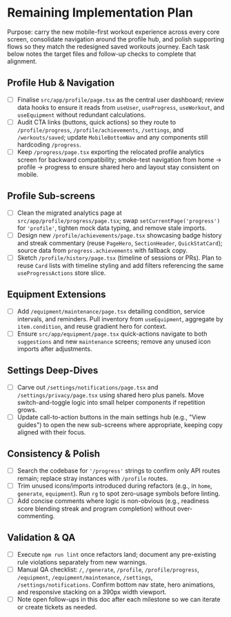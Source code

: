 # Remaining Implementation Plan

Purpose: carry the new mobile-first workout experience across every core screen, consolidate navigation around the profile hub, and polish supporting flows so they match the redesigned saved workouts journey. Each task below notes the target files and follow-up checks to complete that alignment.

## Profile Hub & Navigation
- [ ] Finalise `src/app/profile/page.tsx` as the central user dashboard; review data hooks to ensure it reads from `useUser`, `useProgress`, `useWorkout`, and `useEquipment` without redundant calculations.
- [ ] Audit CTA links (buttons, quick actions) so they route to `/profile/progress`, `/profile/achievements`, `/settings`, and `/workouts/saved`; update `MobileBottomNav` and any components still hardcoding `/progress`.
- [ ] Keep `/progress/page.tsx` exporting the relocated profile analytics screen for backward compatibility; smoke-test navigation from home -> profile -> progress to ensure shared hero and layout stay consistent on mobile.

## Profile Sub-screens
- [ ] Clean the migrated analytics page at `src/app/profile/progress/page.tsx`; swap `setCurrentPage('progress')` for `'profile'`, tighten mock data typing, and remove stale imports.
- [ ] Design new `/profile/achievements/page.tsx` showcasing badge history and streak commentary (reuse `PageHero`, `SectionHeader`, `QuickStatCard`); source data from `progress.achievements` with fallback copy.
- [ ] Sketch `/profile/history/page.tsx` (timeline of sessions or PRs). Plan to reuse `Card` lists with timeline styling and add filters referencing the same `useProgressActions` store slice.

## Equipment Extensions
- [ ] Add `/equipment/maintenance/page.tsx` detailing condition, service intervals, and reminders. Pull inventory from `useEquipment`, aggregate by `item.condition`, and reuse gradient hero for context.
- [ ] Ensure `src/app/equipment/page.tsx` quick-actions navigate to both `suggestions` and new `maintenance` screens; remove any unused icon imports after adjustments.

## Settings Deep-Dives
- [ ] Carve out `/settings/notifications/page.tsx` and `/settings/privacy/page.tsx` using shared hero plus panels. Move switch-and-toggle logic into small helper components if repetition grows.
- [ ] Update call-to-action buttons in the main settings hub (e.g., "View guides") to open the new sub-screens where appropriate, keeping copy aligned with their focus.

## Consistency & Polish
- [ ] Search the codebase for `'/progress'` strings to confirm only API routes remain; replace stray instances with `/profile` routes.
- [ ] Trim unused icons/imports introduced during refactors (e.g., in `home`, `generate`, `equipment`). Run `rg` to spot zero-usage symbols before linting.
- [ ] Add concise comments where logic is non-obvious (e.g., readiness score blending streak and program completion) without over-commenting.

## Validation & QA
- [ ] Execute `npm run lint` once refactors land; document any pre-existing rule violations separately from new warnings.
- [ ] Manual QA checklist: `/`, `/generate`, `/profile`, `/profile/progress`, `/equipment`, `/equipment/maintenance`, `/settings`, `/settings/notifications`. Confirm bottom nav state, hero animations, and responsive stacking on a 390px width viewport.
- [ ] Note open follow-ups in this doc after each milestone so we can iterate or create tickets as needed.
